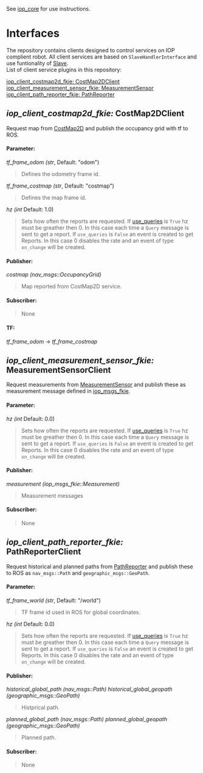 See [iop_core](https://github.com/fkie/iop_core/blob/master/README.md) for use instructions.

# Interfaces

The repository contains clients designed to control services on IOP complient robot. All client services are based on ```SlaveHandlerInterface``` and use funtionality of [Slave](https://github.com/fkie/iop_core/blob/master/doc/iop_core_packages.md#iop_ocu_slavelib_fkie).  
List of client service plugins in this repository:

[iop_client_costmap2d_fkie: CostMap2DClient](#iop_client_costmap2d_fkie-costmap2dclient)  
[iop_client_measurement_sensor_fkie: MeasurementSensor](#iop_client_measurement_sensor_fkie-measurementsensorclient)  
[iop_client_path_reporter_fkie: PathReporter](#iop_client_path_reporter_fkie-pathreporterclient)  


## _iop_client_costmap2d_fkie:_ CostMap2DClient

Request map from [CostMap2D](https://github.com/fkie/iop_sensing#iop_costmap2d_fkie-costmap2d) and publish the occupancy grid with tf to ROS.

#### Parameter:

_tf_frame_odom (str_, Default: "odom")

> Defines the odometry frame id.

_tf_frame_costmap (str_, Default: "costmap")

> Defines the map frame id.

_hz (int_ Default: 1.0)

> Sets how often the reports are requested. If [use_queries](https://github.com/fkie/iop_core/blob/master/doc/iop_core_packages.md#parameter) is ```True``` hz must be greather then 0. In this case each time a ```Query``` message is sent to get a report. If ```use_queries``` is ```False``` an event is created to get Reports. In this case 0 disables the rate and an event of type ```on_change``` will be created.


#### Publisher:

_costmap (nav_msgs::OccupancyGrid)_

> Map reported from CostMap2D service.

#### Subscriber:

> None

#### TF:

_tf_frame_odom_ -> _tf_frame_costmap_


## _iop_client_measurement_sensor_fkie:_ MeasurementSensorClient

Request measurements from [MeasurementSensor](https://github.com/fkie/iop_sensing#iop_measurement_sensor_fkie-measurementsensor) and publish these as measurement message defined in [iop_msgs_fkie](https://github.com/fkie/iop_core/tree/master/iop_msgs_fkie).

#### Parameter:

_hz (int_ Default: 0.0)

> Sets how often the reports are requested. If [use_queries](https://github.com/fkie/iop_core/blob/master/doc/iop_core_packages.md#parameter) is ```True``` hz must be greather then 0. In this case each time a ```Query``` message is sent to get a report. If ```use_queries``` is ```False``` an event is created to get Reports. In this case 0 disables the rate and an event of type ```on_change``` will be created.

#### Publisher:

_measurement (iop_msgs_fkie::Measurement)_

> Measurement messages

#### Subscriber:

> None


## _iop_client_path_reporter_fkie:_ PathReporterClient

Request historical and planned paths from [PathReporter](https://github.com/fkie/iop_sensing#iop_path_reporter_fkie-pathreporter) and publish these to ROS as ```nav_msgs::Path``` and ```geographic_msgs::GeoPath```.

#### Parameter:

_tf_frame_world (str_, Default: "/world")

> TF frame id used in ROS for global coordinates.

_hz (int_ Default: 0.0)

> Sets how often the reports are requested. If [use_queries](https://github.com/fkie/iop_core/blob/master/doc/iop_core_packages.md#parameter) is ```True``` hz must be greather then 0. In this case each time a ```Query``` message is sent to get a report. If ```use_queries``` is ```False``` an event is created to get Reports. In this case 0 disables the rate and an event of type ```on_change``` will be created.


#### Publisher:

_historical_global_path (nav_msgs::Path)_
_historical_global_geopath (geographic_msgs::GeoPath)_

> Histprical path.

_planned_global_path (nav_msgs::Path)_
_planned_global_geopath (geographic_msgs::GeoPath)_

> Planned path.

#### Subscriber:

> None
